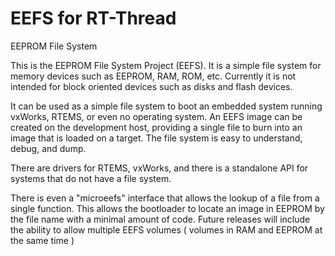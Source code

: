 EEFS for RT-Thread
====

EEPROM File System

This is the EEPROM File System Project (EEFS). It is a simple file system for memory devices such as EEPROM, RAM, ROM, etc. Currently it is not intended for block oriented devices such as disks and flash devices.

It can be used as a simple file system to boot an embedded system running vxWorks, RTEMS, or even no operating system. An EEFS image can be created on the development host, providing a single file to burn into an image that is loaded on a target. The file system is easy to understand, debug, and dump. 

There are drivers for RTEMS, vxWorks, and there is a standalone API for systems that do not have a file system. 

There is even a "microeefs" interface that allows the lookup of a file from a single function. This allows the bootloader to locate an image in EEPROM by the file name with a minimal amount of code. 
Future releases will include the ability to allow multiple EEFS volumes ( volumes in RAM and EEPROM at the same time ) 


